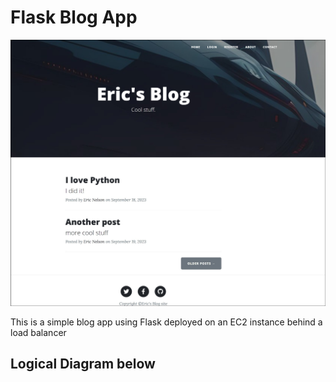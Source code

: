 # Flask Blog App


![Screenshot of site](assets/screenshot.jpg)



This is a simple blog app using Flask deployed on an EC2 instance behind a load balancer


## Logical Diagram below

